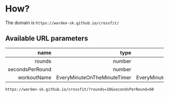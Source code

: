 # How?

The domain is `https://warden-sk.github.io/crossfit/`

## Available URL parameters

|            name |                        type |                             |
|----------------:|----------------------------:|----------------------------:|
|          rounds |                      number |                          10 |
| secondsPerRound |                      number |                          60 |
|     workoutName | EveryMinuteOnTheMinuteTimer | EveryMinuteOnTheMinuteTimer |

`https://warden-sk.github.io/crossfit/?rounds=10&secondsPerRound=60`
